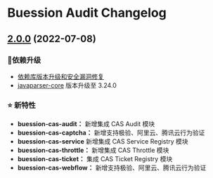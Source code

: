  Buession Audit Changelog
===========================


## [2.0.0](https://github.com/buession/buession-cas/releases/tag/v2.0.0) (2022-07-08)

### 🔨依赖升级

- [依赖库版本升级和安全漏洞修复](https://github.com/buession/buession-parent/releases/tag/v2.0.0)
- [javaparser-core](https://mvnrepository.com/artifact/com.github.javaparser/javaparser-core) 版本升级至 3.24.0


### ⭐ 新特性

- **buession-cas-audit：** 新增集成 CAS Audit 模块
- **buession-cas-captcha：** 新增支持极验、阿里云、腾讯云行为验证
- **buession-cas-service** 新增集成 CAS Service Registry 模块
- **buession-cas-throttle：** 新增集成 CAS Throttle 模块
- **buession-cas-ticket：** 集成 CAS Ticket Registry 模块
- **buession-cas-webflow：** 新增支持极验、阿里云、腾讯云行为验证